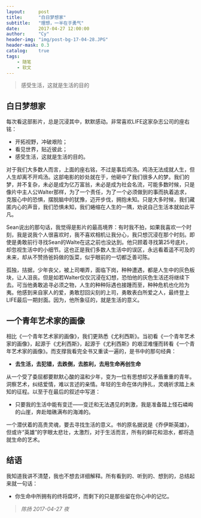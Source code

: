 ```yaml
---
layout:     post
title:      "白日梦想家"
subtitle:   "理想，一半在于勇气"
date:       2017-04-27 12:00:00
author:     "Cy"
header-img: "img/post-bg-17-04-28.JPG"
header-mask: 0.3
catalog:    true
tags:
    - 随笔
    - 软文
---
```




> 感受生活，这就是生活的目的


## 白日梦想家

每次看这部影片，总是沉浸其中，默默感动。非常喜欢LIFE这家杂志公司的座右铭：

* 开拓视野，冲破艰险；
* 看见世界，贴近彼此；
* 感受生活，这就是生活的目的。

对于我们大多数人而言，上面的座右铭，不过是事后鸡汤。鸡汤无法成就人生，但人生却离不开鸡汤。这部电影的妙处就在于，他砸中了我们很多人的梦。我们的梦，并不复杂，未必是成为亿万富翁，未必是成为社会名流，可能多数时候，只是像片中主人公Walter那样，为了一个责任，为了一个必须做到的事而执着追求，克服心中的恐惧，摆脱脑中的犹豫，迈开步伐，拥抱未知。只是大多时候，我们藏匿内心的声音，我们恐惧未知，我们蜷缩在人生的一隅，劝说自己生活本就如此平凡。

Sean说出的那句话，我觉得是影片的最高境界：有时我不拍，如果我喜欢一个时刻，我是说我个人很喜欢时，我不喜欢相机让我分心，我只想沉浸在那个时刻。即使是勇敢前行寻找Sean的Walte在这之前也没达到。他只顾着寻找第25号底片，却忽视生活中的小细节。这也正是我们多数人生活中的误区，永远看着遥不可及的未来，却从不赞扬爸妈做的饭菜，似乎眼前的一切都乏善可陈。

孤独，拮据，少年丧父，被上司嘲弄，面临下岗，种种遭遇，都是人生中的灰色板块，让人沮丧。但是如若Walter仅仅沉浸在幻想，恐怕他的灰色生活还将继续下去。可当他勇敢追寻必须之物，人生的种种际遇也接踵而至，种种危机也化险为夷。他感到来自家人的爱，勇敢怼回尖刻的上司，勇敢表白所爱之人，最终登上LIFE最后一期封面。因为，他所象征的，就是生活的意义。

## 一个青年艺术家的画像

相比《一个青年艺术家的画像》，我们更熟悉《尤利西斯》。当初看《一个青年艺术家的画像》，起源于《尤利西斯》，起源于《尤利西斯》的艰涩难懂而转看《一个青年艺术家的画像》。而支撑我看完全书又重读一遍的，是书中的那句经典：

* **去生活，去犯错，去跌倒，去胜利，去用生命再创生命**

从一个受了委屈都要默默心酸的温和少年，变为一位有思想却又矛盾重重的青年。洞察艺术，纠结爱情，难以言述的亲情。年轻的生命在体内挣扎，灵魂祈求踏上未知的征程。以至于在最后的叙述中写道：

* 只要我的生活中能有变迁——变迁和无法遇见的刺激，我是准备踏上怪石嶙峋的山崖，奔赴暗礁满布的海滩的。

一个潜伏着的高贵灵魂，要去寻找生活的意义。书的原名据说是《乔伊斯英雄》，但或许“英雄”的字眼太悲壮，太激烈，对于生活而言，所有的鲜花和泪水，都将造就生命的艺术。

## 结语

我知道我讲不清楚，我也不想去详细解释。所有看到的、听到的、想到的，总结起来就一句话：

* 你生命中所拥有的终将腐坏，而剩下的只是那些留在你心中的记忆。
                                                                                  
>*陈扬   2017-04-27 夜*





